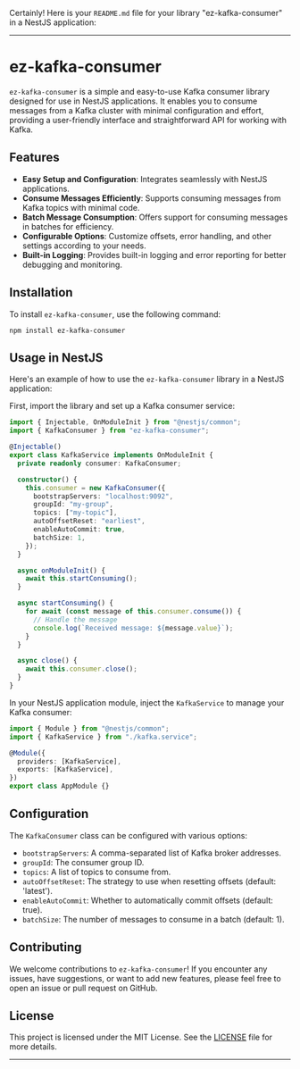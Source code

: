 Certainly! Here is your `README.md` file for your library "ez-kafka-consumer" in a NestJS application:

---

# ez-kafka-consumer

`ez-kafka-consumer` is a simple and easy-to-use Kafka consumer library designed for use in NestJS applications. It enables you to consume messages from a Kafka cluster with minimal configuration and effort, providing a user-friendly interface and straightforward API for working with Kafka.

## Features

- **Easy Setup and Configuration**: Integrates seamlessly with NestJS applications.
- **Consume Messages Efficiently**: Supports consuming messages from Kafka topics with minimal code.
- **Batch Message Consumption**: Offers support for consuming messages in batches for efficiency.
- **Configurable Options**: Customize offsets, error handling, and other settings according to your needs.
- **Built-in Logging**: Provides built-in logging and error reporting for better debugging and monitoring.

## Installation

To install `ez-kafka-consumer`, use the following command:

```shell
npm install ez-kafka-consumer
```

## Usage in NestJS

Here's an example of how to use the `ez-kafka-consumer` library in a NestJS application:

First, import the library and set up a Kafka consumer service:

```typescript
import { Injectable, OnModuleInit } from "@nestjs/common";
import { KafkaConsumer } from "ez-kafka-consumer";

@Injectable()
export class KafkaService implements OnModuleInit {
  private readonly consumer: KafkaConsumer;

  constructor() {
    this.consumer = new KafkaConsumer({
      bootstrapServers: "localhost:9092",
      groupId: "my-group",
      topics: ["my-topic"],
      autoOffsetReset: "earliest",
      enableAutoCommit: true,
      batchSize: 1,
    });
  }

  async onModuleInit() {
    await this.startConsuming();
  }

  async startConsuming() {
    for await (const message of this.consumer.consume()) {
      // Handle the message
      console.log(`Received message: ${message.value}`);
    }
  }

  async close() {
    await this.consumer.close();
  }
}
```

In your NestJS application module, inject the `KafkaService` to manage your Kafka consumer:

```typescript
import { Module } from "@nestjs/common";
import { KafkaService } from "./kafka.service";

@Module({
  providers: [KafkaService],
  exports: [KafkaService],
})
export class AppModule {}
```

## Configuration

The `KafkaConsumer` class can be configured with various options:

- `bootstrapServers`: A comma-separated list of Kafka broker addresses.
- `groupId`: The consumer group ID.
- `topics`: A list of topics to consume from.
- `autoOffsetReset`: The strategy to use when resetting offsets (default: 'latest').
- `enableAutoCommit`: Whether to automatically commit offsets (default: true).
- `batchSize`: The number of messages to consume in a batch (default: 1).

## Contributing

We welcome contributions to `ez-kafka-consumer`! If you encounter any issues, have suggestions, or want to add new features, please feel free to open an issue or pull request on GitHub.

## License

This project is licensed under the MIT License. See the [LICENSE](LICENSE) file for more details.

---
